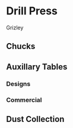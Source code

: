 # Drill Press

Grizley

## Chucks

## Auxillary Tables

### Designs

### Commercial

## Dust Collection
